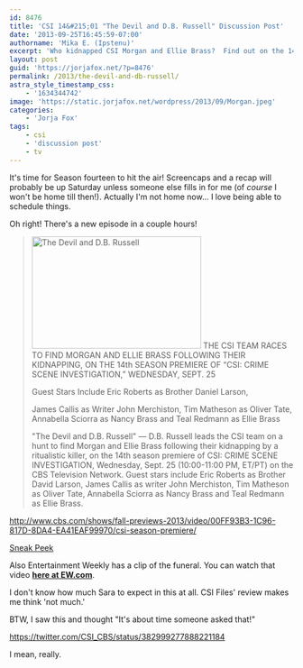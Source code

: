 ```yaml
---
id: 8476
title: 'CSI 14&#215;01 "The Devil and D.B. Russell" Discussion Post'
date: '2013-09-25T16:45:59-07:00'
authorname: 'Mika E. (Ipstenu)'
excerpt: 'Who kidnapped CSI Morgan and Ellie Brass?  Find out on the 14th season premiere of #CSI 9/25 10pm ET/PT '
layout: post
guid: 'https://jorjafox.net/?p=8476'
permalink: /2013/the-devil-and-db-russell/
astra_style_timestamp_css:
    - '1634344742'
image: 'https://static.jorjafox.net/wordpress/2013/09/Morgan.jpeg'
categories:
    - 'Jorja Fox'
tags:
    - csi
    - 'discussion post'
    - tv
---
```


It's time for Season fourteen to hit the air! Screencaps and a recap will probably be up Saturday unless someone else fills in for me (of _course_ I won't be home till then!). Actually I'm not home now... I love being able to schedule things.

Oh right! There's a new episode in a couple hours!
<blockquote><img class="alignright size-medium wp-image-8477" alt="The Devil and D.B. Russell" src="//static.jorjafox.net/wordpress/2013/09/Morgan.jpeg" width="300" height="199" /> THE CSI TEAM RACES TO FIND MORGAN AND ELLIE BRASS FOLLOWING THEIR KIDNAPPING, ON THE 14th SEASON PREMIERE OF “CSI: CRIME SCENE INVESTIGATION,” WEDNESDAY, SEPT. 25

Guest Stars Include Eric Roberts as Brother Daniel Larson,

James Callis as Writer John Merchiston, Tim Matheson as Oliver Tate, Annabella Sciorra as Nancy Brass and Teal Redmann as Ellie Brass

"The Devil and D.B. Russell" — D.B. Russell leads the CSI team on a hunt to find Morgan and Ellie Brass following their kidnapping by a ritualistic killer, on the 14th season premiere of CSI: CRIME SCENE INVESTIGATION, Wednesday, Sept. 25 (10:00-11:00 PM, ET/PT) on the CBS Television Network. Guest stars include Eric Roberts as Brother David Larson, James Callis as writer John Merchiston, Tim Matheson as Oliver Tate, Annabella Sciorra as Nancy Brass and Teal Redmann as Ellie Brass.</blockquote>

http://www.cbs.com/shows/fall-previews-2013/video/00FF93B3-1C96-817D-8DA4-EA41EAF99970/csi-season-premiere/

<a href="http://www.cbspressexpress.com/cbs-entertainment/video?watch=7vvy9fsp4i">Sneak Peek</a>

Also Entertainment Weekly has a clip of the funeral. You can watch that video **<a href="http://insidetv.ew.com/2013/09/24/csi-premiere-did-morgan-survive-exclusive/">here at EW.com</a>**.

I don't know how much Sara to expect in this at all. CSI Files' review makes me think 'not much.'

BTW, I saw this and thought "It's about time someone asked that!"

https://twitter.com/CSI_CBS/status/382999277888221184

I mean, really.
